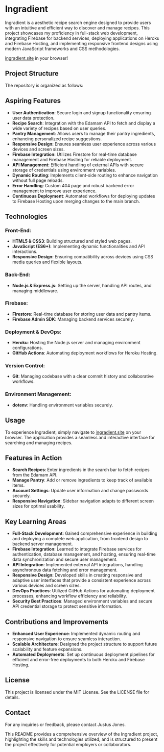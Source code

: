 # Ingradient

Ingradient is a aesthetic recipe search engine designed to provide users with an intuitive and efficient way to discover and manage recipes. This project showcases my proficiency in full-stack web development, integrating Firebase for backend services, deploying applications on Heroku and Firebase Hosting, and implementing responsive frontend designs using modern JavaScript frameworks and CSS methodologies.

[ingradient.site](http://ingradient.site) in your browser!


## Project Structure

The repository is organized as follows:

## Aspiring Features

- **User Authentication**: Secure login and signup functionality ensuring user data protection.
- **Recipe Search**: Integration with the Edamam API to fetch and display a wide variety of recipes based on user queries.
- **Pantry Management**: Allows users to manage their pantry ingredients, enhancing personalized recipe suggestions.
- **Responsive Design**: Ensures seamless user experience across various devices and screen sizes.
- **Firebase Integration**: Utilizes Firestore for real-time database management and Firebase Hosting for reliable deployment.
- **API Management**: Efficient handling of external APIs with secure storage of credentials using environment variables.
- **Dynamic Routing**: Implements client-side routing to enhance navigation without full page reloads.
- **Error Handling**: Custom 404 page and robust backend error management to improve user experience.
- **Continuous Deployment**: Automated workflows for deploying updates to Firebase Hosting upon merging changes to the main branch.

## Technologies

### Front-End:

- **HTML5 & CSS3**: Building structured and styled web pages.
- **JavaScript (ES6+)**: Implementing dynamic functionalities and API interactions.
- **Responsive Design**: Ensuring compatibility across devices using CSS media queries and flexible layouts.

### Back-End:

- **Node.js & Express.js**: Setting up the server, handling API routes, and managing middleware.

### Firebase:

- **Firestore**: Real-time database for storing user data and pantry items.
- **Firebase Admin SDK**: Managing backend services securely.

### Deployment & DevOps:

- **Heroku**: Hosting the Node.js server and managing environment configurations.
- **GitHub Actions**: Automating deployment workflows for Heroku Hosting.

### Version Control:

- **Git**: Managing codebase with a clear commit history and collaborative workflows.

### Environment Management:

- **dotenv**: Handling environment variables securely.

## Usage

To experience Ingradient, simply navigate to [ingradient.site](http://ingradient.site) on your browser. The application provides a seamless and interactive interface for searching and managing recipes.

## Features in Action

- **Search Recipes**: Enter ingredients in the search bar to fetch recipes from the Edamam API.
- **Manage Pantry**: Add or remove ingredients to keep track of available items.
- **Account Settings**: Update user information and change passwords securely.
- **Responsive Navigation**: Sidebar navigation adapts to different screen sizes for optimal usability.

## Key Learning Areas

- **Full-Stack Development**: Gained comprehensive experience in building and deploying a complete web application, from frontend design to backend server management.
- **Firebase Integration**: Learned to integrate Firebase services for authentication, database management, and hosting, ensuring real-time data synchronization and secure user management.
- **API Integration**: Implemented external API integrations, handling asynchronous data fetching and error management.
- **Responsive Design**: Developed skills in creating responsive and adaptive user interfaces that provide a consistent experience across various devices and screen sizes.
- **DevOps Practices**: Utilized GitHub Actions for automating deployment processes, enhancing workflow efficiency and reliability.
- **Security Best Practices**: Managed environment variables and secure API credential storage to protect sensitive information.

## Contributions and Improvements

- **Enhanced User Experience**: Implemented dynamic routing and responsive navigation to ensure seamless interaction.
- **Scalable Architecture**: Designed the project structure to support future scalability and feature expansions.
- **Automated Deployments**: Set up continuous deployment pipelines for efficient and error-free deployments to both Heroku and Firebase Hosting.

## License

This project is licensed under the MIT License. See the LICENSE file for details.

## Contact

For any inquiries or feedback, please contact Justus Jones.

This README provides a comprehensive overview of the Ingradient project, highlighting the skills and technologies utilized, and is structured to present the project effectively for potential employers or collaborators.
